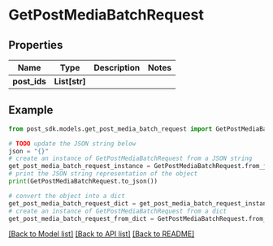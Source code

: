 # GetPostMediaBatchRequest


## Properties

Name | Type | Description | Notes
------------ | ------------- | ------------- | -------------
**post_ids** | **List[str]** |  | 

## Example

```python
from post_sdk.models.get_post_media_batch_request import GetPostMediaBatchRequest

# TODO update the JSON string below
json = "{}"
# create an instance of GetPostMediaBatchRequest from a JSON string
get_post_media_batch_request_instance = GetPostMediaBatchRequest.from_json(json)
# print the JSON string representation of the object
print(GetPostMediaBatchRequest.to_json())

# convert the object into a dict
get_post_media_batch_request_dict = get_post_media_batch_request_instance.to_dict()
# create an instance of GetPostMediaBatchRequest from a dict
get_post_media_batch_request_from_dict = GetPostMediaBatchRequest.from_dict(get_post_media_batch_request_dict)
```
[[Back to Model list]](../README.md#documentation-for-models) [[Back to API list]](../README.md#documentation-for-api-endpoints) [[Back to README]](../README.md)



